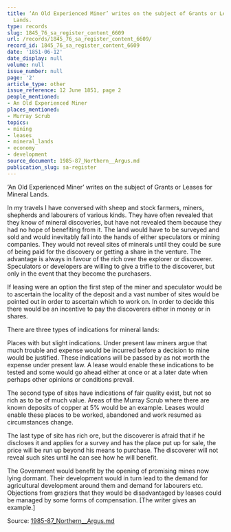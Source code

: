 ```yaml
---
title: ‘An Old Experienced Miner’ writes on the subject of Grants or Leases for Mineral
  Lands.
type: records
slug: 1845_76_sa_register_content_6609
url: /records/1845_76_sa_register_content_6609/
record_id: 1845_76_sa_register_content_6609
date: '1851-06-12'
date_display: null
volume: null
issue_number: null
page: '2'
article_type: other
issue_reference: 12 June 1851, page 2
people_mentioned:
- An Old Experienced Miner
places_mentioned:
- Murray Scrub
topics:
- mining
- leases
- mineral_lands
- economy
- development
source_document: 1985-87_Northern__Argus.md
publication_slug: sa-register
---
```


‘An Old Experienced Miner’ writes on the subject of Grants or Leases for Mineral Lands.

In my travels I have conversed with sheep and stock farmers, miners, shepherds and labourers of various kinds.  They have often revealed that they know of mineral discoveries, but have not revealed them because they had no hope of benefiting from it.  The land would have to be surveyed and sold and would inevitably fall into the hands of either speculators or mining companies.  They would not reveal sites of minerals until they could be sure of being paid for the discovery or getting a share in the venture.  The advantage is always in favour of the rich over the explorer or discoverer.  Speculators or developers are willing to give a trifle to the discoverer, but only in the event that they become the purchasers.

If leasing were an option the first step of the miner and speculator would be to ascertain the locality of the deposit and a vast number of sites would be pointed out in order to ascertain which to work on.  In order to decide this there would be an incentive to pay the discoverers either in money or in shares.

There are three types of indications for mineral lands:

Places with but slight indications.  Under present law miners argue that much trouble and expense would be incurred before a decision to mine would be justified.  These indications will be passed by as not worth the expense under present law.  A lease would enable these indications to be tested and some would go ahead either at once or at a later date when perhaps other opinions or conditions prevail.

The second type of sites have indications of fair quality exist, but not so rich as to be of much value.  Areas of the Murray Scrub where there are known deposits of copper at 5% would be an example.  Leases would enable these places to be worked, abandoned and work resumed as circumstances change.

The last type of site has rich ore, but the discoverer is afraid that if he discloses it and applies for a survey and has the place put up for sale, the price will be run up beyond his means to purchase.  The discoverer will not reveal such sites until he can see how he will benefit.

The Government would benefit by the opening of promising mines now lying dormant.  Their development would in turn lead to the demand for agricultural development around them and demand for labourers etc.  Objections from graziers that they would be disadvantaged by leases could be managed by some forms of compensation.  [The writer gives an example.]

Source: [1985-87_Northern__Argus.md](/downloads/markdown/1985-87_Northern__Argus.md)

